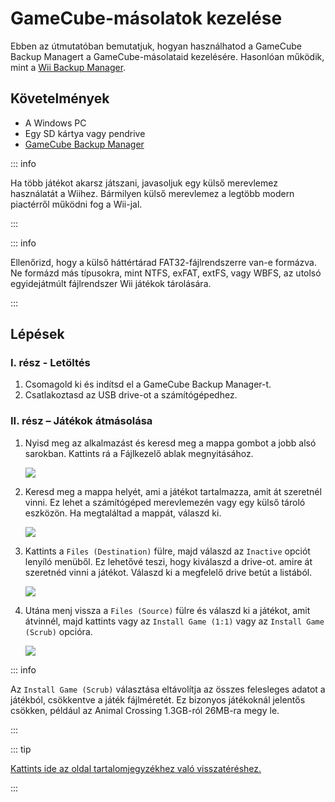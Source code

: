 # GameCube-másolatok kezelése

Ebben az útmutatóban bemutatjuk, hogyan használhatod a GameCube Backup Managert a GameCube-másolataid kezelésére. Hasonlóan működik, mint a [Wii Backup Manager](wii-backups#using-wii-backup-manager).

## Követelmények

- A Windows PC
- Egy SD kártya vagy pendrive
- [GameCube Backup Manager](https://github.com/AxionDrak/GameCube-Backup-Manager/releases)

::: info

Ha több játékot akarsz játszani, javasoljuk egy külső merevlemez használatát a Wiihez. Bármilyen külső merevlemez a legtöbb modern piactérről működni fog a Wii-jal.

:::

::: info

Ellenőrizd, hogy a külső háttértárad FAT32-fájlrendszerre van-e formázva. Ne formázd más típusokra, mint NTFS, exFAT, extFS, vagy WBFS, az utolsó egyidejátmúlt fájlrendszer Wii játékok tárolására.

:::

## Lépések

### I. rész - Letöltés

1. Csomagold ki és indítsd el a GameCube Backup Manager-t.
2. Csatlakoztasd az USB drive-ot a számítógépedhez.

### II. rész – Játékok átmásolása

1. Nyisd meg az alkalmazást és keresd meg a mappa gombot a jobb alsó sarokban. Kattints rá a Fájlkezelő ablak megnyitásához.

   ![](/images/desktop-apps/GCBM/folderbutton.png)

2. Keresd meg a mappa helyét, ami a játékot tartalmazza, amit át szeretnél vinni. Ez lehet a számítógéped merevlemezén vagy egy külső tároló eszközön. Ha megtaláltad a mappát, válaszd ki.

   ![](/images/desktop-apps/GCBM/selectfolder.png)

3. Kattints a `Files (Destination)` fülre, majd válaszd az `Inactive` opciót lenyíló menüből. Ez lehetővé teszi, hogy kiválaszd a drive-ot. amire át szeretnéd vinni a játékot. Válaszd ki a megfelelő drive betút a listából.

   ![](/images/desktop-apps/GCBM/selectdrive.png)

4. Utána menj vissza a `Files (Source)` fülre és válaszd ki a játékot, amit átvinnél, majd kattints vagy az `Install Game (1:1)` vagy az `Install Game (Scrub)` opcióra.

   ![](/images/desktop-apps/GCBM/installgame.png)

::: info

Az `Install Game (Scrub)` választása eltávolítja az összes felesleges adatot a játékból, csökkentve a játék fájlméretét. Ez bizonyos játékoknál jelentős csökken, például az Animal Crossing 1.3GB-ról 26MB-ra megy le.

:::

::: tip

[Kattints ide az oldal tartalomjegyzékhez való visszatéréshez.](site-navigation)

:::
